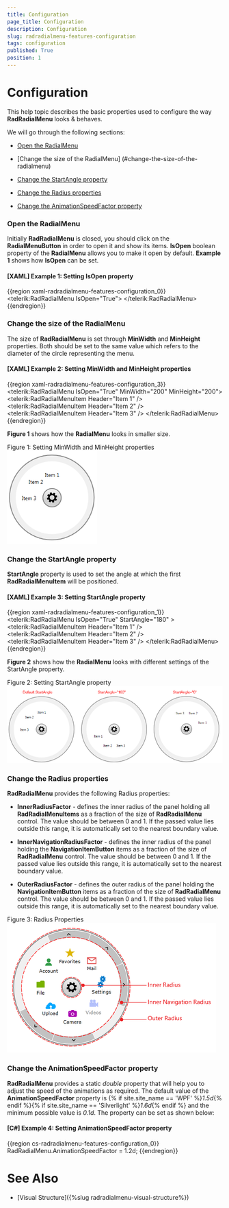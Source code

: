 ```yaml
---
title: Configuration
page_title: Configuration
description: Configuration
slug: radradialmenu-features-configuration
tags: configuration
published: True
position: 1
---
```


# Configuration

This help topic describes the basic properties used to configure the way __RadRadialMenu__ looks & behaves.

We will go through the following sections:

* [Open the RadialMenu](#open-the-radialmenu)

* [Change the size of the RadialMenu] (#change-the-size-of-the-radialmenu)

* [Change the StartAngle property](#change-the-startangle-property)

* [Change the Radius properties](#change-the-radius-properties)

* [Change the AnimationSpeedFactor property](#change-the-animationspeedfactor-property)

### Open the RadialMenu

Initially __RadRadialMenu__ is closed, you should click on the __RadialMenuButton__ in order to open it and show its items. __IsOpen__ boolean property of the __RadialMenu__ allows you to make it open by default. __Example 1__ shows how __IsOpen__ can be set.          

#### __[XAML] Example 1: Setting IsOpen property__

{{region xaml-radradialmenu-features-configuration_0}}
	<telerik:RadRadialMenu IsOpen="True">
	    <!--...-->
	</telerik:RadRadialMenu>
{{endregion}}

### Change the size of the RadialMenu

The size of __RadRadialMenu__ is set through __MinWidth__ and __MinHeight__ properties. Both should be set to the same value which refers to the diameter of the circle representing the menu.

#### __[XAML] Example 2: Setting MinWidth and MinHeight properties__

{{region xaml-radradialmenu-features-configuration_3}}
	<telerik:RadRadialMenu IsOpen="True" MinWidth="200" MinHeight="200">
	    <telerik:RadRadialMenuItem Header="Item 1" />
	    <telerik:RadRadialMenuItem Header="Item 2" />
	    <telerik:RadRadialMenuItem Header="Item 3" />
	</telerik:RadRadialMenu>
{{endregion}}

__Figure 1__ shows how the __RadialMenu__ looks in smaller size.     

Figure 1: Setting MinWidth and MinHeight properties
![Rad Radial Menu Configuration 03](images/RadRadialMenu_Configuration_03.png)       

### Change the StartAngle property

__StartAngle__ property is used to set the angle at which the first __RadRadialMenuItem__ will be positioned.            

#### __[XAML] Example 3: Setting StartAngle property__

{{region xaml-radradialmenu-features-configuration_1}}
	<telerik:RadRadialMenu IsOpen="True" StartAngle="180" >
	    <telerik:RadRadialMenuItem Header="Item 1" />
	    <telerik:RadRadialMenuItem Header="Item 2" />
	    <telerik:RadRadialMenuItem Header="Item 3" />
	</telerik:RadRadialMenu>
{{endregion}}

__Figure 2__ shows how the __RadialMenu__ looks with different settings of the StartAngle property.            

Figure 2: Setting StartAngle property
![Rad Radial Menu Configuration 01](images/RadRadialMenu_Configuration_01.png)

### Change the Radius properties

__RadRadialMenu__ provides the following Radius properties:

* __InnerRadiusFactor__ - defines the inner radius of the panel holding all __RadRadialMenuItems__ as a fraction of the size of __RadRadialMenu__ control. The value should be between 0 and 1. If the passed value lies outside this range, it is automatically set to the nearest boundary value.                

* __InnerNavigationRadiusFactor__ - defines the inner radius of the panel holding the __NavigationItemButton__ items as a fraction of the size of __RadRadialMenu__ control. The value should be between 0 and 1. If the passed value lies outside this range, it is automatically set to the nearest boundary value.                

* __OuterRadiusFactor__ - defines the outer radius of the panel holding the __NavigationItemButton__ items as a fraction of the size of __RadRadialMenu__ control. The value should be between 0 and 1. If the passed value lies outside this range, it is automatically set to the nearest boundary value.               

Figure 3: Radius Properties
![Rad Radial Menu Configuration 02](images/RadRadialMenu_Configuration_02.png)

### Change the AnimationSpeedFactor property

__RadRadialMenu__ provides a static *double* property that will help you to adjust the speed of the animations as required. The default value of the __AnimationSpeedFactor__ property is {% if site.site_name == 'WPF' %}*1.5d*{% endif %}{% if site.site_name == 'Silverlight' %}*1.6d*{% endif %} and the minimum possible value is *0.1d*. The property can be set as shown below:
 
#### __[C#] Example 4: Setting AnimationSpeedFactor property__
{{region cs-radradialmenu-features-configuration_0}}
	RadRadialMenu.AnimationSpeedFactor = 1.2d;
{{endregion}}

# See Also

 * [Visual Structure]({%slug radradialmenu-visual-structure%})
